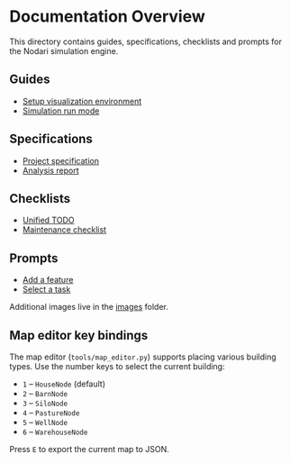 # Documentation Overview

This directory contains guides, specifications, checklists and prompts for the Nodari simulation engine.

## Guides
- [Setup visualization environment](guides/setup_visualization.md)
- [Simulation run mode](guides/run_mode.md)

## Specifications
- [Project specification](specs/project_spec.md)
- [Analysis report](specs/analysis_report.md)

## Checklists
- [Unified TODO](checklists/todo.md)
- [Maintenance checklist](checklists/maintenance.md)

## Prompts
- [Add a feature](prompts/adding_feature.md)
- [Select a task](prompts/task_selection.md)

Additional images live in the [images](images) folder.

## Map editor key bindings

The map editor (`tools/map_editor.py`) supports placing various building types. Use the number keys to select the current building:

- `1` – `HouseNode` (default)
- `2` – `BarnNode`
- `3` – `SiloNode`
- `4` – `PastureNode`
- `5` – `WellNode`
- `6` – `WarehouseNode`

Press `E` to export the current map to JSON.

